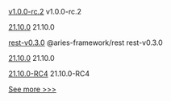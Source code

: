 
[v1.0.0-rc.2](https://github.com/hyperledger/cactus/releases/tag/v1.0.0-rc.2) v1.0.0-rc.2

[21.10.0](https://github.com/hyperledger/besu/releases/tag/21.10.0) 21.10.0

[rest-v0.3.0](https://github.com/hyperledger/aries-framework-javascript-ext/releases/tag/rest-v0.3.0) @aries-framework/rest rest-v0.3.0

[21.10.0](https://github.com/hyperledger/besu-docs/releases/tag/21.10.0) 21.10.0

[21.10.0-RC4](https://github.com/hyperledger/besu/releases/tag/21.10.0-RC4) 21.10.0-RC4


[See more >>>](https://start-here.hyperledger.org/releases)
